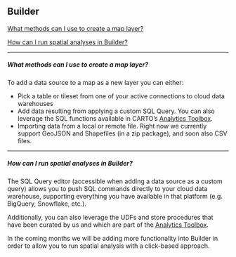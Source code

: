 ## Builder

[What methods can I use to create a map layer?](#what-methods-can-i-use-to-create-a-map-layer)

[How can I run spatial analyses in Builder?](#how-can-i-run-spatial-analyses-in-builder)

---

<!-- Using level 5 headers to avoid the title being listed in the tree -->

##### What methods can I use to create a map layer? 
To add a data source to a map as a new layer you can either:

* Pick a table or tileset from one of your active connections to cloud data warehouses
* Add data resulting from applying a custom SQL Query. You can also leverage the SQL functions available in CARTO’s [Analytics Toolbox](https://docs.carto.com/carto-user-manual/maps/add-source/#custom-queries-using-the-analytics-toolbox).
* Importing data from a local or remote file. Right now we currently support GeoJSON and Shapefiles (in a zip package), and soon also CSV files.

---

##### How can I run spatial analyses in Builder? 
The SQL Query editor (accessible when adding a data source as a custom query) allows you to push SQL commands directly to your cloud data warehouse, supporting everything you have available in that platform (e.g. BigQuery, Snowflake, etc.). 

Additionally, you can also leverage the UDFs and store procedures that have been curated by us and which are part of the [Analytics Toolbox](https://docs.carto.com/carto-user-manual/maps/add-source/#custom-queries-using-the-analytics-toolbox).

In the coming months we will be adding more functionality into Builder in order to allow you to run spatial analysis with a click-based approach. 
